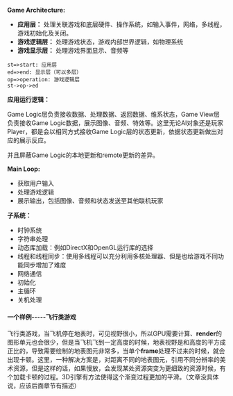 **Game Architecture:**

* **应用层：** 处理关联游戏和底层硬件、操作系统，如输入事件，网络，多线程，游戏初始化及关闭。
* **游戏逻辑层：** 处理游戏状态，游戏内部世界逻辑，如物理系统
* **游戏显示层：** 处理游戏界面显示、音频等

```flow
st=>start: 应用层
ed=>end: 显示层（可以多层）
op=>operation: 游戏逻辑层
st->op->ed
```

**应用运行逻辑：**

Game Logic层负责接收数据、处理数据、返回数据、维系状态，Game View层负责接收Game Logic数据，展示图像、音频、特效等。这里无论AI对象还是玩家Player，都是会以相同方式接收Game Logic层的状态更新，依据状态更新做出对应的展示反应。

并且屏蔽Game Logic的本地更新和remote更新的差异。

**Main Loop:**

* 获取用户输入
* 处理游戏逻辑
* 展示输出，包括图像、音频和状态发送至其他联机玩家

**子系统：**

* 时钟系统
* 字符串处理
* 动态库加载：例如DirectX和OpenGL运行库的选择
* 线程和线程同步：使用多线程可以充分利用多核处理器、但是也给游戏不同功能同步增加了难度
* 网络通信
* 初始化
* 主循环
* 关机处理



#### 一个样例-----飞行类游戏

飞行类游戏，当飞机停在地表时，可见视野很小，所以GPU需要计算、**render**的图形单元也会很少，但是当飞机飞到一定高度的时候，地表视野是和高度的平方成正比的，导致需要绘制的地表图元非常多，当单个**frame**处理不过来的时候，就会出现卡顿。这里，一种解决方案是，对距离不同的地表图元，引用不同分辨率的美术资源，但是这样的话，如果慢放，会发现某处资源突变为更细致的资源时候，有个加载卡顿的过程。3D引擎有方法使得这个渐变过程更加的平滑。（文章没具体说，应该后面章节有描述）




